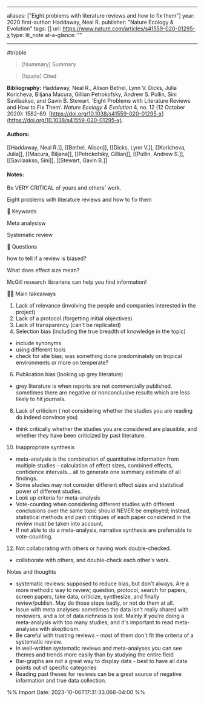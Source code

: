 
  
---
aliases: ["Eight problems with literature reviews and how to fix them"] 
year: 2020 
first-author: Haddaway, Neal R.
publisher: "Nature Ecology & Evolution" 
tags: []
url: https://www.nature.com/articles/s41559-020-01295-x 
type: lit_note
at-a-glance: ""

--- 
#tribble
>[!summary] Summary

>[!quote] Cited

**Bibliography:** Haddaway, Neal R., Alison Bethel, Lynn V. Dicks, Julia Koricheva, Biljana Macura, Gillian Petrokofsky, Andrew S. Pullin, Sini Savilaakso, and Gavin B. Stewart. ‘Eight Problems with Literature Reviews and How to Fix Them’. _Nature Ecology & Evolution_ 4, no. 12 (12 October 2020): 1582–89. [https://doi.org/10.1038/s41559-020-01295-x](https://doi.org/10.1038/s41559-020-01295-x). 


#### Authors:
[[Haddaway, Neal R.]], [[Bethel, Alison]], [[Dicks, Lynn V.]], [[Koricheva, Julia]], [[Macura, Biljana]], [[Petrokofsky, Gillian]], [[Pullin, Andrew S.]], [[Savilaakso, Sini]], [[Stewart, Gavin B.]]
#### Notes:


Be VERY CRITICAL of yours and others’ work.

Eight problems with literature reviews and how to fix them

🔑 Keywords

Meta analysisw

Systematic review

🤔 Questions

how to tell if a review is biased?

What does effect size mean?

McGill research librarians can help you find information!

☝🏼 Main takeaways

1. Lack of relevance (involving the people and companies interested in the project)
2. Lack of a protocol (forgetting initial objectives)
3. Lack of transparency (can't be replicated)
4. Selection bias (including the true breadth of knowledge in the topic)

- include synonyms
- using different tools
- check for site bias; was something done predominately on tropical environments or more on temperate?

6. Publication bias (looking up grey literature)

- grey literature is when reports are not commercially published. sometimes there are negative or nonconclusive results which are less likely to hit journals.

8. Lack of criticism ( not considering whether the studies you are reading do indeed convince you)

- think critically whether the studies you are considered are plausible, and whether they have been criticized by past literature.

10. Inappropriate synthesis

- meta-analysis is the combination of quantitative information from multiple studies - calculation of effect sizes, combined effects, confidence intervals... all to generate one summary estimate of all findings.
- Some studies may not consider different effect sizes and statistical power of different studies.
- Look up criteria for meta-analysis
- Vote-counting when considering different studies with different conclusions over the same topic should NEVER be employed; instead, statistical methods and past critiques of each paper considered in the review must be taken into account.
- If not able to do a meta-analysis, narrative synthesis are preferrable to vote-counting.

12. Not collaborating with others or having work double-checked.

- collaborate with others, and double-check each other's work.

Notes and thoughts

- systematic reviews: supposed to reduce bias, but don't always. Are a more methodic way to review; question, protocol, search for papers, screen papers, take data, criticize, synthesize, and finally review/publish. May do those steps badly, or not do them at all.
- Issue with meta analyses: sometimes the data isn't really shared with reviewers, and a lot of data richness is lost. Mainly if you're doing a meta-analysis with too many studies; and it's important to read meta-analyses with skepticism.
- Be careful with trusting reviews - most of them don't fit the criteria of a systematic review.
- In well-written systematic reviews and meta-analyses you can see themes and trends more easily than by studying the entire field
- Bar-graphs are not a great way to display data - best to have all data points out of specific categories
- Reading past theses for reviews can be a great source of negative information and true data collection.

%% Import Date: 2023-10-06T17:31:33.066-04:00 %%

